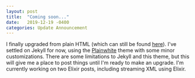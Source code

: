 ```yaml
---
layout: post
title:  "Coming soon..."
date:   2019-12-19 -0400
categories: Update Announcement
---
```

<!-- Hide the excerpt -->

I finally upgraded from plain HTML  (which can still be found <a href="https://github.com/jakeprem/jakeprem.github.io/tree/0ecfc81c7ae30505b8aac226d783ece8c711a9d3" target="_blank">here</a>). I've settled on Jekyll for now, using the [Plainwhite](https://github.com/thelehhman/plainwhite-jekyll) theme with some minor customizations. There are some limitations to Jekyll and this theme, but this will give me a place to post things until I'm ready to make an upgrade. I'm currently working on two Elixir posts, including streaming XML using Elixir.
